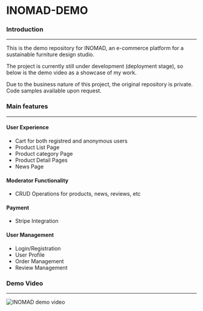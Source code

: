 # INOMAD-DEMO

### Introduction

<hr>

This is the demo repository for INOMAD, an e-commerce platform for a sustainable furniture design studio.

The project is currently still under development (deployment stage), so below is the demo video as a showcase of my work.

Due to the business nature of this project, the original repository is private. Code samples available upon request.

### Main features

<hr>

#### User Experience
- Cart for both registred and anonymous users
- Product List Page
- Product category Page
- Product Detail Pages
- News Page

#### Moderator Functionality
- CRUD Operations for products, news, reviews, etc

#### Payment
- Stripe Integration

#### User Management
- Login/Registration
- User Profile
- Order Management
- Review Management

### Demo Video

<hr>

![INOMAD demo video](/inomad_demo_video.gif)
